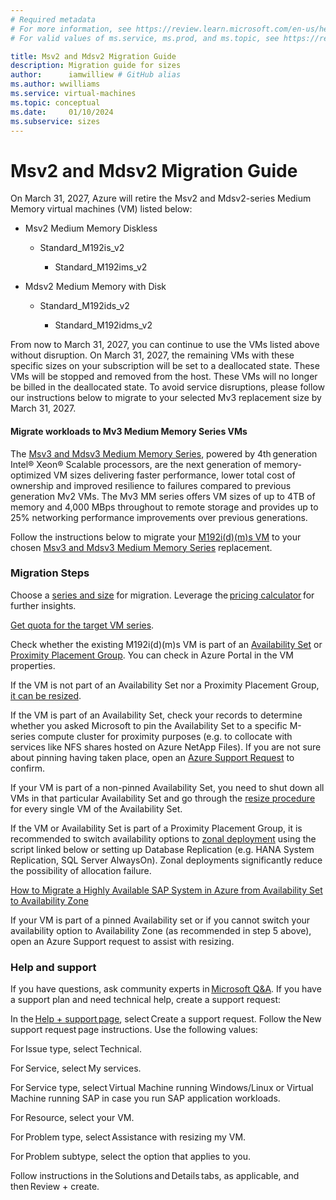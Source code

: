 ```yaml
---
# Required metadata
# For more information, see https://review.learn.microsoft.com/en-us/help/platform/learn-editor-add-metadata?branch=main
# For valid values of ms.service, ms.prod, and ms.topic, see https://review.learn.microsoft.com/en-us/help/platform/metadata-taxonomies?branch=main

title: Msv2 and Mdsv2 Migration Guide
description: Migration guide for sizes
author:      iamwilliew # GitHub alias
ms.author: wwilliams
ms.service: virtual-machines
ms.topic: conceptual
ms.date:     01/10/2024
ms.subservice: sizes
---
```


# Msv2 and Mdsv2 Migration Guide

On March 31, 2027, Azure will retire the Msv2 and Mdsv2-series Medium Memory virtual machines (VM) listed below: 

- Msv2 Medium Memory Diskless 

   - Standard_M192is_v2  

      - Standard_M192ims_v2 

- Mdsv2 Medium Memory with Disk 

   - Standard_M192ids_v2 

      - Standard_M192idms_v2 

From now to March 31, 2027, you can continue to use the VMs listed above without disruption. On March 31, 2027, the remaining VMs with these specific sizes on your subscription will be set to a deallocated state. These VMs will be stopped and removed from the host. These VMs will no longer be billed in the deallocated state. To avoid service disruptions, please follow our instructions below to migrate to your selected Mv3 replacement size by March 31, 2027.   

#### Migrate workloads to Mv3 Medium Memory Series VMs 

The [Msv3 and Mdsv3 Medium Memory Series](/azure/virtual-machines/msv3-mdsv3-medium-series), powered by 4th generation Intel® Xeon® Scalable processors, are the next generation of memory-optimized VM sizes delivering faster performance, lower total cost of ownership and improved resilience to failures compared to previous generation Mv2 VMs. The Mv3 MM series offers VM sizes of up to 4TB of memory and 4,000 MBps throughout to remote storage and provides up to 25% networking performance improvements over previous generations. 

Follow the instructions below to migrate your [M192i(d)(m)s VM](/azure/virtual-machines/msv2-mdsv2-series) to your chosen [Msv3 and Mdsv3 Medium Memory Series](/azure/virtual-machines/msv3-mdsv3-medium-series) replacement. 

### Migration Steps 

Choose a [series and size](/azure/virtual-machines/msv3-mdsv3-medium-series) for migration. Leverage the [pricing calculator](https://azure.microsoft.com/en-us/pricing/calculator/) for further insights. 

[Get quota for the target VM series](/azure/quotas/per-vm-quota-requests). 

Check whether the existing M192i(d)(m)s VM is part of an [Availability Set](/azure/virtual-machines/availability-set-overview) or [Proximity Placement Group](/azure/virtual-machines/co-location). You can check in Azure Portal in the VM properties. 

If the VM is not part of an Availability Set nor a Proximity Placement Group, [it can be resized](/azure/virtual-machines/resize-vm?tabs=portal).   

If the VM is part of an Availability Set, check your records to determine whether you asked Microsoft to pin the Availability Set to a specific M-series compute cluster for proximity purposes (e.g. to collocate with services like NFS shares hosted on Azure NetApp Files). If you are not sure about pinning having taken place, open an [Azure Support Request](https://ms.portal.azure.com/#blade/Microsoft_Azure_Support/HelpAndSupportBlade/newsupportrequest) to confirm. 

If your VM is part of a non-pinned Availability Set, you need to shut down all VMs in that particular Availability Set and go through the [resize procedure](/azure/virtual-machines/resize-vm?tabs=portal) for every single VM of the Availability Set. 

If the VM or Availability Set is part of a Proximity Placement Group, it is recommended to switch availability options to [zonal deployment](/azure/reliability/availability-zones-overview?toc=%2Fazure%2Fvirtual-machines%2Ftoc.json&tabs=azure-cli) using the script linked below or setting up Database Replication (e.g. HANA System Replication, SQL Server AlwaysOn). Zonal deployments significantly reduce the possibility of allocation failure.  

[How to Migrate a Highly Available SAP System in Azure from Availability Set to Availability Zone](https://github.com/Azure/SAP-on-Azure-Scripts-and-Utilities/tree/main/Move-VM-from-AvSet-to-AvZone/Move-Regional-SAP-HA-To-Zonal-SAP-HA-WhitePaper) 

If your VM is part of a pinned Availability set or if you cannot switch your availability option to Availability Zone (as recommended in step 5 above), open an Azure Support request to assist with resizing.   

### Help and support 

If you have questions, ask community experts in [Microsoft Q&A](/answers/topics/azure-virtual-machines.html). If you have a support plan and need technical help, create a support request: 

In the [Help + support page](https://ms.portal.azure.com/#blade/Microsoft_Azure_Support/HelpAndSupportBlade/newsupportrequest), select Create a support request. Follow the New support request page instructions. Use the following values: 

For Issue type, select Technical. 

For Service, select My services. 

For Service type, select Virtual Machine running Windows/Linux or Virtual Machine running SAP in case you run SAP application workloads. 

For Resource, select your VM. 

For Problem type, select Assistance with resizing my VM. 

For Problem subtype, select the option that applies to you. 

Follow instructions in the Solutions and Details tabs, as applicable, and then Review + create. 


